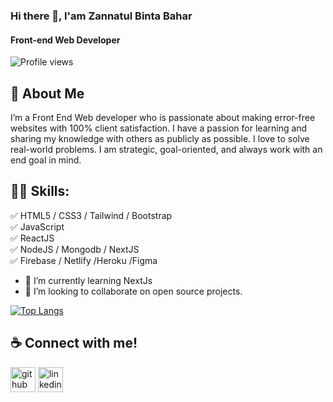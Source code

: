 ### Hi there 👋, I'am Zannatul Binta Bahar
#### Front-end Web Developer
![Profile views](https://gpvc.arturio.dev/zannatreya) 

## 🚀 About Me
I’m a Front End Web developer who is passionate about making error-free websites with 100% client satisfaction. I have a passion for learning and sharing my knowledge with others as publicly as possible. I love to solve real-world problems. I am strategic, goal-oriented, and always work with an end goal in mind.

## 👨‍💻 Skills: 
✅ HTML5 / CSS3 / Tailwind / Bootstrap <br>
✅ JavaScript <br>
✅ ReactJS <br>
✅ NodeJS / Mongodb / NextJS <br>
✅ Firebase / Netlify /Heroku /Figma


- 🌱 I’m currently learning NextJs 
- 👯 I’m looking to collaborate on  open source projects. 

[![Top Langs](https://github-readme-stats.vercel.app/api/top-langs/?username=zannatreya&layout=compact)](https://github.com/zannatreya/github-readme-stats)

## ☕ Connect with me!
[<img src='https://cdn.jsdelivr.net/npm/simple-icons@3.0.1/icons/github.svg' alt='github' height='40'>](https://github.com/https://github.com/zannatreya)  [<img src='https://cdn.jsdelivr.net/npm/simple-icons@3.0.1/icons/linkedin.svg' alt='linkedin' height='40'>](https://www.linkedin.com/in/https://www.linkedin.com/in/zannatul-binta-bahar//)  




